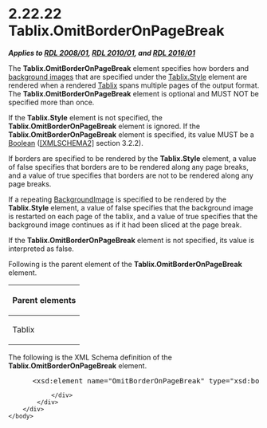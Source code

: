 <html dir="LTR" xmlns:mshelp="http://msdn.microsoft.com/mshelp" xmlns:ddue="http://ddue.schemas.microsoft.com/authoring/2003/5" xmlns:xlink="http://www.w3.org/1999/xlink" xmlns:tool="http://www.microsoft.com/tooltip">
    <head>
        <meta http-equiv="Content-Type" content="text/html; CHARSET=utf-8"></meta>
        <meta name="save" content="history"></meta>
        <title>2.22.22 Tablix.OmitBorderOnPageBreak</title>
        <xml>
            <mshelp:toctitle title="2.22.22 Tablix.OmitBorderOnPageBreak"></mshelp:toctitle>
            <mshelp:rltitle title="[MS-RDL]: Tablix.OmitBorderOnPageBreak"></mshelp:rltitle>
            <mshelp:keyword index="A" term="8daadd7d-8f1e-409d-b036-4780a4b173e0"></mshelp:keyword>
            <mshelp:attr name="DCSext.ContentType" value="open specification"></mshelp:attr>
            <mshelp:attr name="AssetID" value="8daadd7d-8f1e-409d-b036-4780a4b173e0"></mshelp:attr>
            <mshelp:attr name="TopicType" value="kbRef"></mshelp:attr>
            <mshelp:attr name="DCSext.Title" value="[MS-RDL]: Tablix.OmitBorderOnPageBreak" />
        </xml>
    </head>
    <body>
        <div id="header">
            <h1 class="heading">2.22.22 Tablix.OmitBorderOnPageBreak</h1>
        </div>
        <div id="mainSection">
            <div id="mainBody">
                <div id="allHistory" class="saveHistory"></div>
                <div id="sectionSection0" class="section" name="collapseableSection">
                    

<p><b><i>Applies to </i></b><a href="1e855f94-4617-47e4-b89e-0856c6cb420f.htm"><b><i>RDL 2008/01</i></b></a><b><i>,
</i></b><a href="3428e690-a348-4ec7-8a6a-8efb42d2cdee.htm"><b><i>RDL 2010/01</i></b></a><b><i>,
and </i></b><a href="52ce3983-2bfc-4e72-9359-42aaf5fe4509.htm"><b><i>RDL 2016/01</i></b></a></p>

<p>The <b>Tablix.OmitBorderOnPageBreak</b> element specifies
how borders and <a href="b2482b3f-74ab-4ca8-a9e5-c07955011743.htm#gt_bc67ce68-380f-4fe4-987e-6d3b0d795635">background
images</a> that are specified under the <a href="ba49cc8b-1078-4c8c-ba54-d860242ad002.htm">Tablix.Style</a> element are
rendered when a rendered <a href="e42fb86e-799a-4202-8845-ac38831efccb.htm">Tablix</a>
spans multiple pages of the output format. The <b>Tablix.OmitBorderOnPageBreak</b>
element is optional and MUST NOT be specified more than once. </p>

<p>If the <b>Tablix.Style</b> element is not specified, the <b>Tablix.OmitBorderOnPageBreak</b>
element is ignored. If the <b>Tablix.OmitBorderOnPageBreak</b> element is
specified, its value MUST be a <a href="4802fa14-3619-43fa-9898-3acab160a24c.htm">Boolean</a> (<a href="https://go.microsoft.com/fwlink/?LinkId=90610">[XMLSCHEMA2]</a> section
3.2.2). </p>

<p>If borders are specified to be rendered by the <b>Tablix.Style</b>
element, a value of false specifies that borders are to be rendered along any
page breaks, and a value of true specifies that borders are not to be rendered
along any page breaks. </p>

<p>If a repeating <a href="b3c5d73d-2f29-4b32-9846-d077a22588bf.htm">BackgroundImage</a> is
specified to be rendered by the <b>Tablix.Style</b> element, a value of false
specifies that the background image is restarted on each page of the tablix,
and a value of true specifies that the background image continues as if it had
been sliced at the page break. </p>

<p>If the <b>Tablix.OmitBorderOnPageBreak</b> element is not
specified, its value is interpreted as false.</p>

<p>Following is the parent element of the <b>Tablix.OmitBorderOnPageBreak</b>
element.</p>

<table>
 <thead>
  <tr>
   <th>
   <p>Parent elements</p>
   </th>
  </tr>
 </thead>
 <tr>
  <td>
  <p>Tablix</p>
  </td>
 </tr>
</table>

<p>The following is the XML Schema definition of the <b>Tablix.OmitBorderOnPageBreak</b>
element.</p>

<dl>
<dd>
<div><pre> &lt;xsd:element name=&quot;OmitBorderOnPageBreak&quot; type=&quot;xsd:boolean&quot; minOccurs=&quot;0&quot; /&gt;
</pre></div>
</dd></dl>


                </div>
            </div>
        </div>
    </body>
</html>